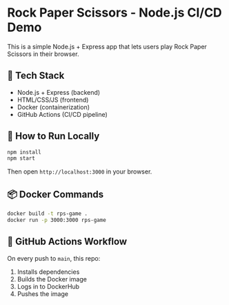 # Rock Paper Scissors - Node.js CI/CD Demo

This is a simple Node.js + Express app that lets users play Rock Paper Scissors in their browser.

## 🔧 Tech Stack

- Node.js + Express (backend)
- HTML/CSS/JS (frontend)
- Docker (containerization)
- GitHub Actions (CI/CD pipeline)

## 🚀 How to Run Locally

```bash
npm install
npm start
```

Then open `http://localhost:3000` in your browser.

## 📦 Docker Commands

```bash
docker build -t rps-game .
docker run -p 3000:3000 rps-game
```

## 🔄 GitHub Actions Workflow

On every push to `main`, this repo:

1. Installs dependencies
2. Builds the Docker image
3. Logs in to DockerHub
4. Pushes the image


